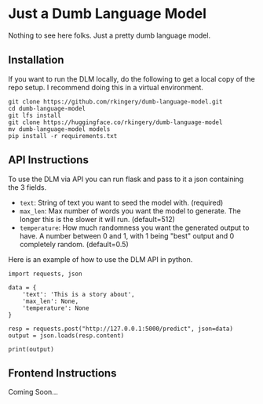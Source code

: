 # Just a Dumb Language Model

Nothing to see here folks. Just a pretty dumb language model.

## Installation
If you want to run the DLM locally, do the following to get a local copy of the repo setup. I recommend doing this in a virtual environment.
```
git clone https://github.com/rkingery/dumb-language-model.git
cd dumb-language-model
git lfs install
git clone https://huggingface.co/rkingery/dumb-language-model
mv dumb-language-model models
pip install -r requirements.txt
```

## API Instructions
To use the DLM via API you can run flask and pass to it a json containing the 3 fields.

- `text`: String of text you want to seed the model with. (required)
- `max_len`: Max number of words you want the model to generate. The longer this is the slower it will run. (default=512)
- `temperature`: How much randomness you want the generated output to have. A number between 0 and 1, with 1 being "best" output and 0 completely random. (default=0.5)

Here is an example of how to use the DLM API in python.
```
import requests, json

data = {
    'text': 'This is a story about',
    'max_len': None,
    'temperature': None
}

resp = requests.post("http://127.0.0.1:5000/predict", json=data)
output = json.loads(resp.content)

print(output)
```

## Frontend Instructions
Coming Soon...
